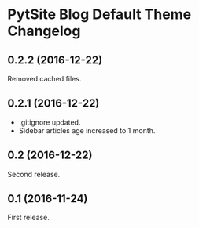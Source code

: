# PytSite Blog Default Theme Changelog

## 0.2.2 (2016-12-22)
Removed cached files.

## 0.2.1 (2016-12-22)
- .gitignore updated.
- Sidebar articles age increased to 1 month.

## 0.2 (2016-12-22)
Second release.

## 0.1 (2016-11-24)
First release.
